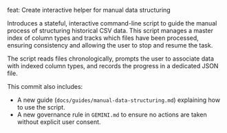 feat: Create interactive helper for manual data structuring

Introduces a stateful, interactive command-line script to guide the manual process of structuring historical CSV data. This script manages a master index of column types and tracks which files have been processed, ensuring consistency and allowing the user to stop and resume the task.

The script reads files chronologically, prompts the user to associate data with indexed column types, and records the progress in a dedicated JSON file.

This commit also includes:
- A new guide (`docs/guides/manual-data-structuring.md`) explaining how to use the script.
- A new governance rule in `GEMINI.md` to ensure no actions are taken without explicit user consent.